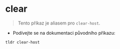 # clear

> Tento příkaz je aliasem pro `clear-host`.

- Podívejte se na dokumentaci původního příkazu:

`tldr clear-host`
